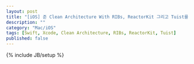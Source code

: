 ```yaml
---
layout: post
title: "[iOS] 준 Clean Architecture With RIBs, ReactorKit 그리고 Tuist를 이용한 프로젝트 모듈화 설계(5) - Repository, Data, DI Container"
description: ""
category: "Mac/iOS"
tags: [Swift, Xcode, Clean Architecture, RIBs, ReactorKit, Tuist]
published: false
---
```

{% include JB/setup %}
